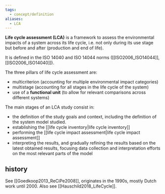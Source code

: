 ```yaml
---
tags:
  - concept/definition
aliases:
  - LCA
---
```

**Life cycle assessment (LCA)** is a framework to assess the environmental impacts of a system across its life cycle, i.e. not only during its use stage but before and after (production and end of life).

It is defined in the ISO 14040 and ISO 14044 norms ([[ISO2006_ISO14044]], [[ISO2006_ISO14040]]).

The three pillars of life cycle assessment are:
- multicriterion (accounting for multiple environmental impact categories)
- multistage (accounting for all stages in the life cycle of the system)
- use of a **functional unit** (to allow for relevant comparisons across different systems)

The main stages of an LCA study consist in:
- the definition of the study goals and context, including the definition of the system model studied.
- establishing the [[life cycle inventory|life cycle inventory]]
- performing the [[life cycle impact assessment|life cycle impact assessment]]
- interpreting the results, and gradually refining the results based on the latest obtained results, focusing data collection and interpretation efforts on the most relevant parts of the model
## history
See [[Goedkoop2013_ReCiPe2008]], originates in the 1990s, mostly Dutch work until 2000.
Also see [[Hauschild2018_LifeCycle]].
